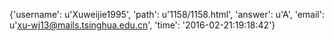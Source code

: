 {'username': u'Xuweijie1995', 'path': u'1158/1158.html', 'answer': u'A', 'email': u'xu-wj13@mails.tsinghua.edu.cn', 'time': '2016-02-21:19:18:42'}